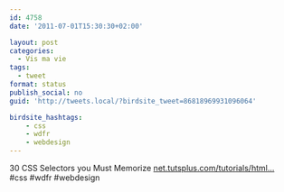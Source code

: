 ```yaml
---
id: 4758
date: '2011-07-01T15:30:30+02:00'

layout: post
categories:
  - Vis ma vie
tags:
  - tweet
format: status
publish_social: no
guid: 'http://tweets.local/?birdsite_tweet=86818969931096064'

birdsite_hashtags:
    - css
    - wdfr
    - webdesign
---
```


30 CSS Selectors you Must Memorize [net.tutsplus.com/tutorials/html…](http://net.tutsplus.com/tutorials/html-css-techniques/the-30-css-selectors-you-must-memorize/) #css #wdfr #webdesign